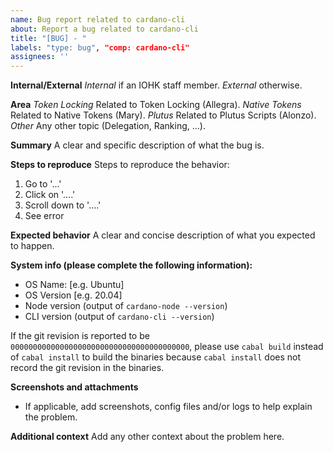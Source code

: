 ```yaml
---
name: Bug report related to cardano-cli
about: Report a bug related to cardano-cli
title: "[BUG] - "
labels: "type: bug", "comp: cardano-cli"
assignees: ''
---
```


**Internal/External**
*Internal*   if an IOHK staff member.
*External*   otherwise.

**Area**
*Token Locking*    Related to Token Locking (Allegra).
*Native Tokens*    Related to Native Tokens (Mary).
*Plutus*    Related to Plutus Scripts (Alonzo).
*Other*   Any other topic (Delegation, Ranking, ...).

**Summary**
A clear and specific description of what the bug is.

**Steps to reproduce**
Steps to reproduce the behavior:
1. Go to '...'
2. Click on '....'
3. Scroll down to '....'
4. See error

**Expected behavior**
A clear and concise description of what you expected to happen.

**System info (please complete the following information):**
- OS Name: [e.g. Ubuntu]
- OS Version [e.g. 20.04]
- Node version (output of `cardano-node --version`)
- CLI version  (output of `cardano-cli --version`)

If the git revision is reported to be `0000000000000000000000000000000000000000`, please use `cabal build` instead of `cabal install` to build the binaries because `cabal install` does not record the git revision in the binaries.

**Screenshots and attachments**
- If applicable, add screenshots, config files and/or logs to help explain the problem.

**Additional context**
Add any other context about the problem here.
